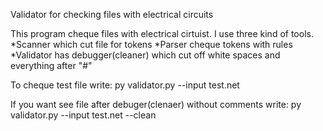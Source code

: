 Validator for checking files with electrical circuits

This program cheque files with electrical cirtuist. I use three kind of tools. 
*Scanner which cut file for tokens
*Parser cheque tokens with rules
*Validator has debugger(cleaner) which cut off white spaces and everything after "#"

To cheque test file write: py validator.py --input test.net

If you want see file after debuger(clenaer) without comments write: py validator.py --input test.net --clean